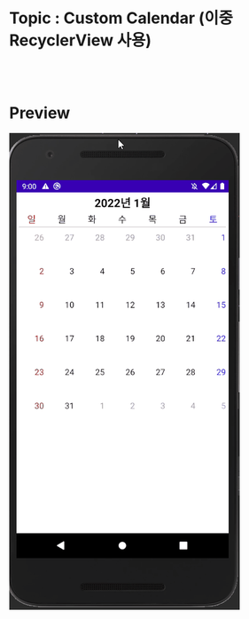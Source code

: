 # Topic : Custom Calendar (이중 RecyclerView 사용)


### 


<br><br>

# Preview

![preview](preview.gif)
